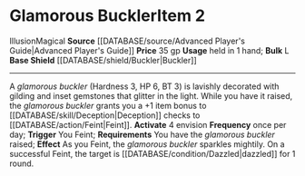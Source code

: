 ﻿---
base_item: '[[DATABASE/shield/Buckler|Buckler]]'
bulk: L
id: '734'
item_category: Shields
item_subcategory: Specific Shields
level: '2'
name: Glamorous Buckler
price: 35 gp
rarity: Common
school: Illusion
source: '[[DATABASE/source/Advanced Player''s Guide|Advanced Player''s Guide]]'
trait:
- '[[DATABASE/trait/Illusion|Illusion]]'
- '[[DATABASE/trait/Magical|Magical]]'
type: Item
usage: held in 1 hand

---
# Glamorous Buckler<span class="item-type">Item 2</span>

<span class="item-trait">Illusion</span><span class="item-trait">Magical</span>
**Source** [[DATABASE/source/Advanced Player's Guide|Advanced Player's Guide]] 
**Price** 35 gp
**Usage** held in 1 hand; **Bulk** L
**Base Shield** [[DATABASE/shield/Buckler|Buckler]]

---
A _glamorous buckler_ (Hardness 3, HP 6, BT 3) is lavishly decorated with gilding and inset gemstones that glitter in the light. While you have it raised, the _glamorous buckler_ grants you a +1 item bonus to [[DATABASE/skill/Deception|Deception]] checks to [[DATABASE/action/Feint|Feint]].
**Activate** <span class="action-icon">4</span> envision **Frequency** once per day; **Trigger** You Feint; **Requirements** You have the _glamorous buckler_ raised; **Effect** As you Feint, the _glamorous buckler_ sparkles mightily. On a successful Feint, the target is [[DATABASE/condition/Dazzled|dazzled]] for 1 round.